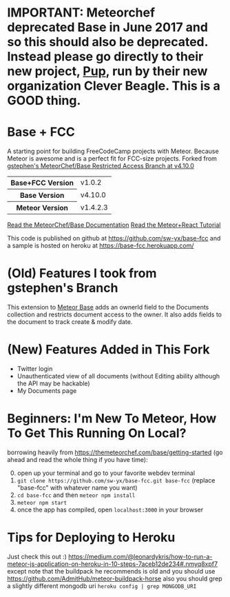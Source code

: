 # IMPORTANT: Meteorchef deprecated Base in June 2017 and so this should also be deprecated. Instead please go directly to their new project, [Pup](https://github.com/cleverbeagle/pup), run by their new organization Clever Beagle. This is a GOOD thing.

# Base + FCC
A starting point for building FreeCodeCamp projects with Meteor. Because Meteor is awesome and is a perfect fit for FCC-size projects. Forked from [gstephen's MeteorChef/Base Restricted Access Branch at v4.10.0](https://github.com/rgstephens/base/tree/extendDoc)

<table>
  <tbody>
    <tr>
      <th>Base+FCC Version</th>
      <td>v1.0.2</td>
    </tr>
    <tr>
      <th>Base Version</th>
      <td>v4.10.0</td>
    </tr>
    <tr>
      <th>Meteor Version</th>
      <td>v1.4.2.3</td>
    </tr>
  </tbody>
</table>

[Read the MeteorChef/Base Documentation](http://themeteorchef.com/base)
[Read the Meteor+React Tutorial](https://www.meteor.com/tutorials/react/creating-an-app)

This code is published on github at <https://github.com/sw-yx/base-fcc> and a sample is hosted on heroku at <https://base-fcc.herokuapp.com/>

# (Old) Features I took from gstephen's Branch

This extension to [Meteor Base](http://themeteorchef.com/base) adds an ownerId field to the Documents collection and restricts document access to the owner. It also adds fields to the document to track create & modify date.

# (New) Features Added in This Fork

- Twitter login
- Unauthenticated view of all documents (without Editing ability although the API may be hackable)
- My Documents page

# Beginners: I'm New To Meteor, How To Get This Running On Local?

borrowing heavily from <https://themeteorchef.com/base/getting-started> (go ahead and read the whole thing if you have time):

0. open up your terminal and go to your favorite webdev terminal
1. `git clone https://github.com/sw-yx/base-fcc.git base-fcc` (replace "base-fcc" with whatever name you want)
2. `cd base-fcc` and then `meteor npm install`
3. `meteor npm start`
4. once the app has compiled, open `localhost:3000` in your browser

# Tips for Deploying to Heroku

Just check this out :) <https://medium.com/@leonardykris/how-to-run-a-meteor-js-application-on-heroku-in-10-steps-7aceb12de234#.nmyq8xpf7> 
except note that the buildpack he recommends is old and you should use <https://github.com/AdmitHub/meteor-buildpack-horse>
also you should grep a slightly different mongodb uri `heroku config | grep MONGODB_URI`

